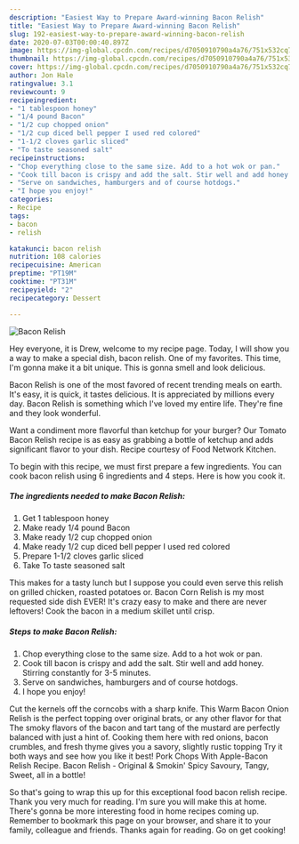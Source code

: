```yaml
---
description: "Easiest Way to Prepare Award-winning Bacon Relish"
title: "Easiest Way to Prepare Award-winning Bacon Relish"
slug: 192-easiest-way-to-prepare-award-winning-bacon-relish
date: 2020-07-03T00:00:40.897Z
image: https://img-global.cpcdn.com/recipes/d7050910790a4a76/751x532cq70/bacon-relish-recipe-main-photo.jpg
thumbnail: https://img-global.cpcdn.com/recipes/d7050910790a4a76/751x532cq70/bacon-relish-recipe-main-photo.jpg
cover: https://img-global.cpcdn.com/recipes/d7050910790a4a76/751x532cq70/bacon-relish-recipe-main-photo.jpg
author: Jon Hale
ratingvalue: 3.1
reviewcount: 9
recipeingredient:
- "1 tablespoon honey"
- "1/4 pound Bacon"
- "1/2 cup chopped onion"
- "1/2 cup diced bell pepper I used red colored"
- "1-1/2 cloves garlic sliced"
- "To taste seasoned salt"
recipeinstructions:
- "Chop everything close to the same size. Add to a hot wok or pan."
- "Cook till bacon is crispy and add the salt. Stir well and add honey. Stirring constantly for 3-5 minutes."
- "Serve on sandwiches, hamburgers and of course hotdogs."
- "I hope you enjoy!"
categories:
- Recipe
tags:
- bacon
- relish

katakunci: bacon relish 
nutrition: 108 calories
recipecuisine: American
preptime: "PT19M"
cooktime: "PT31M"
recipeyield: "2"
recipecategory: Dessert

---
```



![Bacon Relish](https://img-global.cpcdn.com/recipes/d7050910790a4a76/751x532cq70/bacon-relish-recipe-main-photo.jpg)

Hey everyone, it is Drew, welcome to my recipe page. Today, I will show you a way to make a special dish, bacon relish. One of my favorites. This time, I'm gonna make it a bit unique. This is gonna smell and look delicious.

Bacon Relish is one of the most favored of recent trending meals on earth. It's easy, it is quick, it tastes delicious. It is appreciated by millions every day. Bacon Relish is something which I've loved my entire life. They're fine and they look wonderful.

Want a condiment more flavorful than ketchup for your burger? Our Tomato Bacon Relish recipe is as easy as grabbing a bottle of ketchup and adds significant flavor to your dish. Recipe courtesy of Food Network Kitchen.


To begin with this recipe, we must first prepare a few ingredients. You can cook bacon relish using 6 ingredients and 4 steps. Here is how you cook it.

<!--inarticleads1-->

##### The ingredients needed to make Bacon Relish:

1. Get 1 tablespoon honey
1. Make ready 1/4 pound Bacon
1. Make ready 1/2 cup chopped onion
1. Make ready 1/2 cup diced bell pepper I used red colored
1. Prepare 1-1/2 cloves garlic sliced
1. Take To taste seasoned salt


This makes for a tasty lunch but I suppose you could even serve this relish on grilled chicken, roasted potatoes or. Bacon Corn Relish is my most requested side dish EVER! It&#39;s crazy easy to make and there are never leftovers! Cook the bacon in a medium skillet until crisp. 

<!--inarticleads2-->

##### Steps to make Bacon Relish:

1. Chop everything close to the same size. Add to a hot wok or pan.
1. Cook till bacon is crispy and add the salt. Stir well and add honey. Stirring constantly for 3-5 minutes.
1. Serve on sandwiches, hamburgers and of course hotdogs.
1. I hope you enjoy!


Cut the kernels off the corncobs with a sharp knife. This Warm Bacon Onion Relish is the perfect topping over original brats, or any other flavor for that The smoky flavors of the bacon and tart tang of the mustard are perfectly balanced with just a hint of. Cooking them here with red onions, bacon crumbles, and fresh thyme gives you a savory, slightly rustic topping Try it both ways and see how you like it best! Pork Chops With Apple-Bacon Relish Recipe. Bacon Relish - Original &amp; Smokin&#39; Spicy Savoury, Tangy, Sweet, all in a bottle! 

So that's going to wrap this up for this exceptional food bacon relish recipe. Thank you very much for reading. I'm sure you will make this at home. There's gonna be more interesting food in home recipes coming up. Remember to bookmark this page on your browser, and share it to your family, colleague and friends. Thanks again for reading. Go on get cooking!
